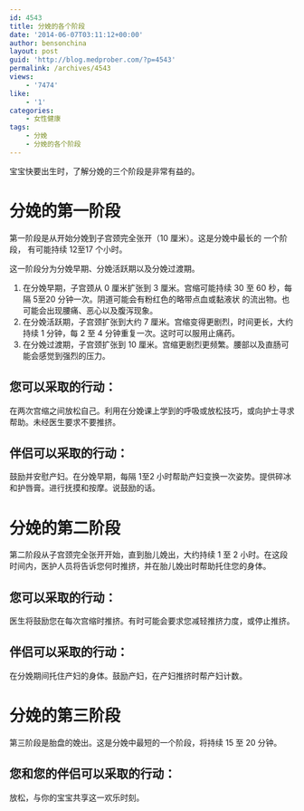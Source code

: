 ```yaml
---
id: 4543
title: 分娩的各个阶段
date: '2014-06-07T03:11:12+00:00'
author: bensonchina
layout: post
guid: 'http://blog.medprober.com/?p=4543'
permalink: /archives/4543
views:
    - '7474'
like:
    - '1'
categories:
    - 女性健康
tags:
    - 分娩
    - 分娩的各个阶段
---
```


宝宝快要出生时，了解分娩的三个阶段是非常有益的。

# 分娩的第一阶段

第一阶段是从开始分娩到子宫颈完全张开（10 厘米）。这是分娩中最长的 一个阶段， 有可能持续 12至17 个小时。

这一阶段分为分娩早期、分娩活跃期以及分娩过渡期。

1. 在分娩早期，子宫颈从 0 厘米扩张到 3 厘米。宫缩可能持续 30 至 60 秒，每隔 5至20 分钟一次。阴道可能会有粉红色的略带点血或黏液状 的流出物。也可能会出现腰痛、恶心以及腹泻现象。
2. 在分娩活跃期，子宫颈扩张到大约 7 厘米。宫缩变得更剧烈，时间更长，大约持续 1 分钟，每 2 至 4 分钟重复一次。这时可以服用止痛药。
3. 在分娩过渡期，子宫颈扩张到 10 厘米。宫缩更剧烈更频繁。腰部以及直肠可能会感觉到强烈的压力。

## 您可以采取的行动：

在两次宫缩之间放松自己。利用在分娩课上学到的呼吸或放松技巧，或向护士寻求帮助。未经医生要求不要推挤。

## 伴侣可以采取的行动：

鼓励并安慰产妇。在分娩早期，每隔 1至2 小时帮助产妇变换一次姿势。提供碎冰和护唇膏。进行抚摸和按摩。说鼓励的话。

# 分娩的第二阶段

第二阶段从子宫颈完全张开开始，直到胎儿娩出，大约持续 1 至 2 小时。在这段时间内，医护人员将告诉您何时推挤，并在胎儿娩出时帮助托住您的身体。

## 您可以采取的行动：

医生将鼓励您在每次宫缩时推挤。有时可能会要求您减轻推挤力度，或停止推挤。

## 伴侣可以采取的行动：

在分娩期间托住产妇的身体。鼓励产妇，在产妇推挤时帮产妇计数。

# 分娩的第三阶段

第三阶段是胎盘的娩出。这是分娩中最短的一个阶段，将持续 15 至 20 分钟。

## 您和您的伴侣可以采取的行动：

放松，与你的宝宝共享这一欢乐时刻。